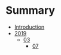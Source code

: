 # Summary

* [Introduction](README.md)
* [2019](2019.md)
  * [03](2019/03.md)
    * [07](2019/03/07.md)

